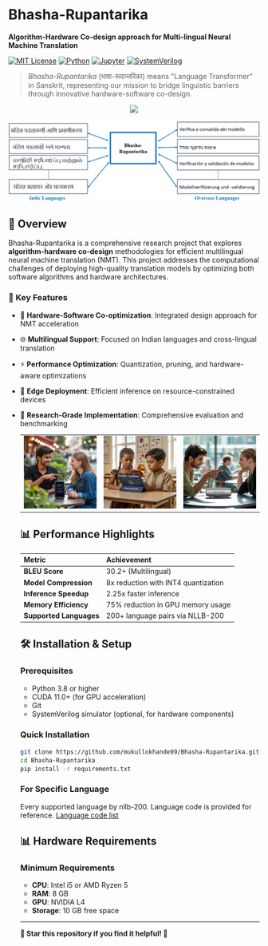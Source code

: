 # Bhasha-Rupantarika
**Algorithm-Hardware Co-design approach for Multi-lingual Neural Machine Translation**

[![MIT License](https://img.shields.io/badge/License-MIT-green.svg)](https://choosealicense.com/licenses/mit/)
[![Python](https://img.shields.io/badge/Python-3.8+-blue.svg)](https://www.python.org/downloads/)
[![Jupyter](https://img.shields.io/badge/Jupyter-Notebook-orange.svg)](https://jupyter.org/)
[![SystemVerilog](https://img.shields.io/badge/Hardware-SystemVerilog-red.svg)](https://en.wikipedia.org/wiki/SystemVerilog)

> *Bhasha-Rupantarika* (भाषा-रूपान्तरिका) means "Language Transformer" in Sanskrit, representing our mission to bridge linguistic barriers through innovative hardware-software co-design.
<p align="center">
  <a href="https://mukullokhande99.github.io/Bhasha-Rupantarika/">
    <img src="https://img.shields.io/badge/🚀%20For%20Detailed%20Description-Click%20Here-blue?style=for-the-badge&logo=github" />
  </a>
</p>

![Output from model for INT4 quantized version](images/nlp_backpng.png)

  


## 🚀 Overview

Bhasha-Rupantarika is a comprehensive research project that explores **algorithm-hardware co-design** methodologies for efficient multilingual neural machine translation (NMT). This project addresses the computational challenges of deploying high-quality translation models by optimizing both software algorithms and hardware architectures.

### 🎯 Key Features

- 🔧 **Hardware-Software Co-optimization**: Integrated design approach for NMT acceleration
- 🌐 **Multilingual Support**: Focused on Indian languages and cross-lingual translation
- ⚡ **Performance Optimization**: Quantization, pruning, and hardware-aware optimizations
- 📱 **Edge Deployment**: Efficient inference on resource-constrained devices
- 🔬 **Research-Grade Implementation**: Comprehensive evaluation and benchmarking

  <table>
  <tr>
    <td><img src="images/img1.jpeg" width="300" alt="Image 1"></td>
    <td><img src="images/img3.jpeg" width="300" alt="Image 2"></td>
    <td><img src="images/img2.jpeg" width="300" alt="Image 3"></td>
  </tr>
</table>


## 📊 Performance Highlights

| Metric | Achievement |
|--------|-------------|
| **BLEU Score** | 30.2+ (Multilingual) |
| **Model Compression** | 8x reduction with INT4 quantization |
| **Inference Speedup** | 2.25x faster inference |
| **Memory Efficiency** | 75% reduction in GPU memory usage |
| **Supported Languages** | 200+ language pairs via NLLB-200 |

## 🛠️ Installation & Setup

### Prerequisites

- Python 3.8 or higher
- CUDA 11.0+ (for GPU acceleration)
- Git
- SystemVerilog simulator (optional, for hardware components)

### Quick Installation
```bash
git clone https://github.com/mukullokhande99/Bhasha-Rupantarika.git
cd Bhasha-Rupantarika
pip install -r requirements.txt
```
### For Specific Language
Every supported language by nllb-200. Language code is provided for reference.
[Language code list](nllb_languages.pdf) 

## 📊 Hardware Requirements

### Minimum Requirements
- **CPU**: Intel i5 or AMD Ryzen 5
- **RAM**: 8 GB
- **GPU**: NVIDIA L4 
- **Storage**: 10 GB free space
---

**🌟 Star this repository if you find it helpful! 🌟**


